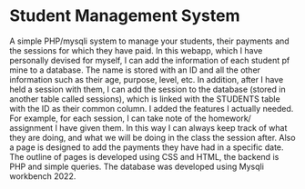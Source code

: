 # Student Management System
A simple PHP/mysqli system to manage your students, their payments and the sessions for which they have paid. 
In this webapp, which I have personally devised for myself, I can add the information of each student pf mine to a database. The name is stored with an ID and all the other information such as their age, purpose, level, etc. 
In addition, after I have held a session with them, I can add the session to the database (stored in another table called sessions), which is linked with the STUDENTS table with the ID as their common column. I added the features I actually needed. For example, for each session, I can take note of the homework/ assignment I have given them. In this way I can always keep track of what they are doing, and what we will be doing in the class the session after. 
Also a page is designed to add the payments they have had in a specific date. 
The outline of pages is developed using CSS and HTML, the backend is PHP and simple queries. The database was developed using Mysqli workbench 2022. 
